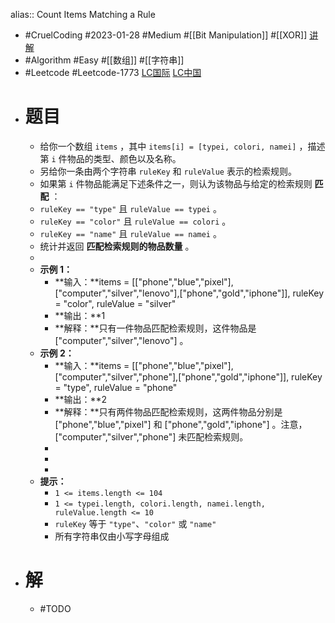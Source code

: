 alias:: Count Items Matching a Rule

- #CruelCoding #2023-01-28 #Medium #[[Bit Manipulation]] #[[XOR]] [讲解](https://youtu.be/BE-BQ6DA1vE)
- #Algorithm #Easy #[[数组]] #[[字符串]]
- #Leetcode #Leetcode-1773 [LC国际](https://leetcode.com/problems/count-items-matching-a-rule/) [LC中国](https://leetcode.cn/problems/count-items-matching-a-rule/)
- # 题目
	- 给你一个数组 `items` ，其中 `items[i] = [typei, colori, namei]` ，描述第 `i` 件物品的类型、颜色以及名称。
	- 另给你一条由两个字符串 `ruleKey` 和 `ruleValue` 表示的检索规则。
	- 如果第 `i` 件物品能满足下述条件之一，则认为该物品与给定的检索规则 **匹配** ：
	- `ruleKey == "type"` 且 `ruleValue == typei` 。
	- `ruleKey == "color"` 且 `ruleValue == colori` 。
	- `ruleKey == "name"` 且 `ruleValue == namei` 。
	- 统计并返回 **匹配检索规则的物品数量** 。
	-
	- **示例 1：**
		- **输入：**items = [["phone","blue","pixel"],["computer","silver","lenovo"],["phone","gold","iphone"]], ruleKey = "color", ruleValue = "silver"
		- **输出：**1
		- **解释：**只有一件物品匹配检索规则，这件物品是 ["computer","silver","lenovo"] 。
	- **示例 2：**
		- **输入：**items = [["phone","blue","pixel"],["computer","silver","phone"],["phone","gold","iphone"]], ruleKey = "type", ruleValue = "phone"
		- **输出：**2
		- **解释：**只有两件物品匹配检索规则，这两件物品分别是 ["phone","blue","pixel"] 和 ["phone","gold","iphone"] 。注意，["computer","silver","phone"] 未匹配检索规则。
		-
		-
		-
	- **提示：**
		- `1 <= items.length <= 104`
		- `1 <= typei.length, colori.length, namei.length, ruleValue.length <= 10`
		- `ruleKey` 等于 `"type"`、`"color"` 或 `"name"`
		- 所有字符串仅由小写字母组成
- # 解
	- #TODO